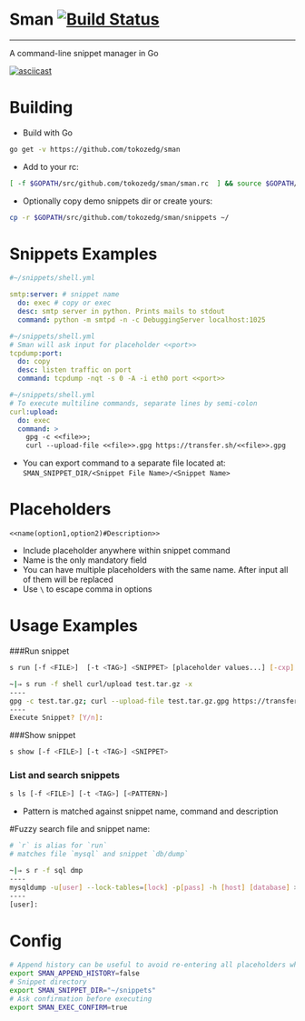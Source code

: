 # Sman [![Build Status](https://travis-ci.org/tokozedg/sman.svg?branch=master)](https://travis-ci.org/tokozedg/sman)

***
A command-line snippet manager in Go

[![asciicast](https://asciinema.org/a/2e04fxybyyo5ubjk42mk4yuop.png)](https://asciinema.org/a/2e04fxybyyo5ubjk42mk4yuop)


# Building

* Build with Go
```bash
go get -v https://github.com/tokozedg/sman
```

* Add to your rc:
```bash
[ -f $GOPATH/src/github.com/tokozedg/sman/sman.rc  ] && source $GOPATH/src/github.com/tokozedg/sman/sman.rc
```

* Optionally copy demo snippets dir or create yours:
```bash
cp -r $GOPATH/src/github.com/tokozedg/sman/snippets ~/
```

# Snippets Examples

```yaml
#~/snippets/shell.yml

smtp:server: # snippet name
  do: exec # copy or exec
  desc: smtp server in python. Prints mails to stdout
  command: python -m smtpd -n -c DebuggingServer localhost:1025

```

```yaml
#~/snippets/shell.yml
# Sman will ask input for placeholder <<port>>
tcpdump:port:
  do: copy
  desc: listen traffic on port
  command: tcpdump -nqt -s 0 -A -i eth0 port <<port>> 
```

```yaml
#~/snippets/shell.yml
# To execute multiline commands, separate lines by semi-colon
curl:upload:
  do: exec
  command: > 
    gpg -c <<file>>;
    curl --upload-file <<file>>.gpg https://transfer.sh/<<file>>.gpg
```

* You can export command to a separate file located at: `SMAN_SNIPPET_DIR/<Snippet File Name>/<Snippet Name>`



# Placeholders

```
<<name(option1,option2)#Description>>
```
* Include placeholder anywhere within snippet command
* Name is the only mandatory field
* You can have multiple placeholders with the same name. After input all of them will be replaced
* Use `\` to escape comma in options

# Usage Examples

###Run snippet
```bash
s run [-f <FILE>]  [-t <TAG>] <SNIPPET> [placeholder values...] [-cxp] 
```
```bash
~|⇒ s run -f shell curl/upload test.tar.gz -x
----
gpg -c test.tar.gz; curl --upload-file test.tar.gz.gpg https://transfer.sh/test.tar.gz.gpg
----
Execute Snippet? [Y/n]: 
```

###Show snippet
```bash
s show [-f <FILE>] [-t <TAG>] <SNIPPET>
```

### List and search snippets
```bash
s ls [-f <FILE>] [-t <TAG>] [<PATTERN>]
```

* Pattern is matched against snippet name, command and description


#Fuzzy search file and snippet name:
```bash
# `r` is alias for `run`
# matches file `mysql` and snippet `db/dump`

~|⇒ s r -f sql dmp
----
mysqldump -u[user] --lock-tables=[lock] -p[pass] -h [host] [database] > [database].sql
----
[user]: 
```

# Config
```bash
# Append history can be useful to avoid re-entering all placeholders when you need to change single parameter.
export SMAN_APPEND_HISTORY=false 
# Snippet directory
export SMAN_SNIPPET_DIR="~/snippets"
# Ask confirmation before executing
export SMAN_EXEC_CONFIRM=true
```

